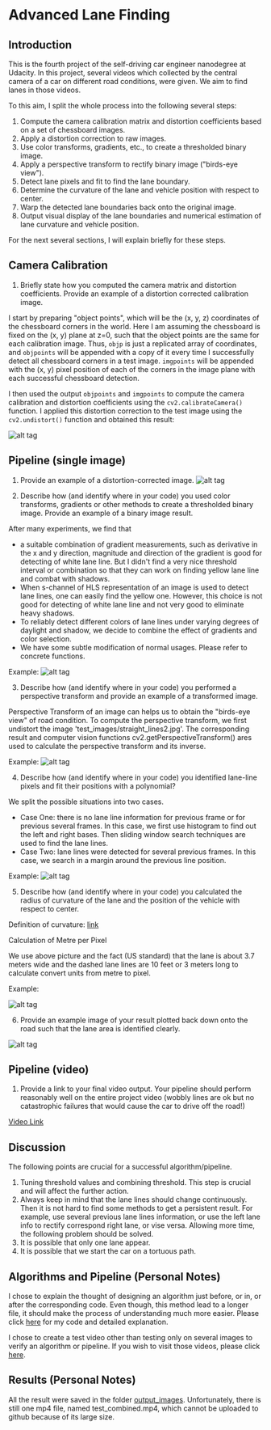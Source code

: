 # Advanced Lane Finding

## Introduction

This is the fourth project of the self-driving car engineer nanodegree at Udacity. In this project, several videos which collected by the central camera of a car on different road conditions, were given. We aim to find lanes in those videos.

To this aim, I split the whole process into the following several steps:

1. Compute the camera calibration matrix and distortion coefficients based on a set of chessboard images.
2. Apply a distortion correction to raw images.
3. Use color transforms, gradients, etc., to create a thresholded binary image.
4. Apply a perspective transform to rectify binary image ("birds-eye view").
5. Detect lane pixels and fit to find the lane boundary.
6. Determine the curvature of the lane and vehicle position with respect to center.
7. Warp the detected lane boundaries back onto the original image.
8. Output visual display of the lane boundaries and numerical estimation of lane curvature and vehicle position.

For the next several sections, I will explain briefly for these steps.

## Camera Calibration
1. Briefly state how you computed the camera matrix and distortion coefficients. Provide an example of a distortion corrected calibration image.

I start by preparing "object points", which will be the (x, y, z) coordinates of the chessboard corners in the world. Here I am assuming the chessboard is fixed on the (x, y) plane at z=0, such that the object points are the same for each calibration image.  Thus, `objp` is just a replicated array of coordinates, and `objpoints` will be appended with a copy of it every time I successfully detect all chessboard corners in a test image.  `imgpoints` will be appended with the (x, y) pixel position of each of the corners in the image plane with each successful chessboard detection.  

I then used the output `objpoints` and `imgpoints` to compute the camera calibration and distortion coefficients using the `cv2.calibrateCamera()` function.  I applied this distortion correction to the test image using the `cv2.undistort()` function and obtained this result: 

![alt tag](https://github.com/fangchun007/Advanced-Lane-Finding/blob/master/output_images/calibration4_undistort.jpg)

## Pipeline (single image)

1. Provide an example of a distortion-corrected image.
![alt tag](https://github.com/fangchun007/Advanced-Lane-Finding/blob/master/output_images/signs_vehicles_xygrad_undistort.png)

2. Describe how (and identify where in your code) you used color transforms, gradients or other methods to create a thresholded binary image. Provide an example of a binary image result.

After many experiments, we find that
* a suitable combination of gradient measurements, such as derivative in the x and y direction, magnitude and direction of the gradient is good for detecting of white lane line. But I didn't find a very nice threshold interval or combination so that they can work on finding yellow lane line and combat with shadows.
* When s-channel of HLS representation of an image is used to detect lane lines, one can easily find the yellow one. However, this choice is not good for detecting of white lane line and not very good to eliminate heavy shadows.
* To reliably detect different colors of lane lines under varying degrees of daylight and shadow, we decide to combine the effect of gradients and color selection.
* We have some subtle modification of normal usages. Please refer to concrete functions.

Example:
![alt tag](https://github.com/fangchun007/Advanced-Lane-Finding/blob/master/output_images/color_gradient_test.jpg)

3. Describe how (and identify where in your code) you performed a perspective transform and provide an example of a transformed image.

Perspective Transform of an image can helps us to obtain the "birds-eye view" of road condition. To compute the perspective transform, we first undistort the image 'test_images/straight_lines2.jpg'. The corresponding result and computer vision functions cv2.getPerspectiveTransform() ares used to calculate the perspective transform and its inverse.

Example:
![alt tag](https://github.com/fangchun007/Advanced-Lane-Finding/blob/master/output_images/img_for_pt1.jpg)

4. Describe how (and identify where in your code) you identified lane-line pixels and fit their positions with a polynomial?

We split the possible situations into two cases.

* Case One: there is no lane line information for previous frame or for previous several frames. In this case, we first use histogram to find out the left and right bases. Then sliding window search techniques are used to find the lane lines.
* Case Two: lane lines were detected for several previous frames. In this case, we search in a margin around the previous line position.

Example:
![alt tag](https://github.com/fangchun007/Advanced-Lane-Finding/blob/master/output_images/lane_detecting_test.jpg)

5. Describe how (and identify where in your code) you calculated the radius of curvature of the lane and the position of the vehicle with respect to center.

Definition of curvature: [link](http://www.intmath.com/applications-differentiation/8-radius-curvature.php)

Calculation of Metre per Pixel

We use above picture and the fact (US standard) that the lane is about 3.7 meters wide and the dashed lane lines are 10 feet or 3 meters long to calculate convert units from metre to pixel.

Example:

![alt tag](https://github.com/fangchun007/Advanced-Lane-Finding/blob/master/output_images/m2pixel.jpg)

6. Provide an example image of your result plotted back down onto the road such that the lane area is identified clearly.

![alt tag](https://github.com/fangchun007/Advanced-Lane-Finding/blob/master/output_images/pipeline_output_test.jpg)


## Pipeline (video)
1. Provide a link to your final video output. Your pipeline should perform reasonably well on the entire project video (wobbly lines are ok but no catastrophic failures that would cause the car to drive off the road!)

[Video Link]()

## Discussion

The following points are crucial for a successful algorithm/pipeline.
1. Tuning threshold values and combining threshold. This step is crucial and will affect the further action.
2. Always keep in mind that the lane lines should change continuously. Then it is not hard to find some methods to get a persistent result. For example, use several previous lane lines information, or use the left lane info to rectify correspond right lane, or vise versa.
Allowing more time, the following problem should be solved.
3. It is possible that only one lane appear. 
4. It is possible that we start the car on a tortuous path.

## Algorithms and Pipeline (Personal Notes)

I chose to explain the thought of designing an algorithm just before, or in, or after the corresponding code. Even though, this method lead to a longer file, it should make the process of understanding much more easier. Please click [here](https://github.com/fangchun007/Advanced-Lane-Finding/blob/master/LaneLineProject.ipynb) for my code and detailed explanation.

I chose to create a test video other than testing only on several images to verify an algorithm or pipeline. If you wish to visit those videos, please click [here](https://github.com/fangchun007/Advanced-Lane-Finding/tree/master/output_images). 

## Results (Personal Notes)

All the result were saved in the folder [output_images](https://github.com/fangchun007/Advanced-Lane-Finding/tree/master/output_images). Unfortunately, there is still one mp4 file, named test_combined.mp4, which cannot be uploaded to github because of its large size. 





